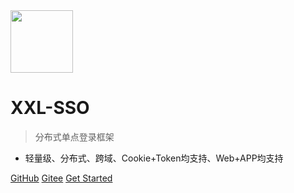 <img src="https://www.xuxueli.com/xxl-job/data/images/xxl-logo.png" width="100" >

# XXL-SSO

> 分布式单点登录框架

- 轻量级、分布式、跨域、Cookie+Token均支持、Web+APP均支持

[GitHub](https://github.com/xuxueli/xxl-sso/)
[Gitee](http://gitee.com/xuxueli0323/xxl-sso)
[Get Started](#《分布式单点登录框架XXL-SSO》)